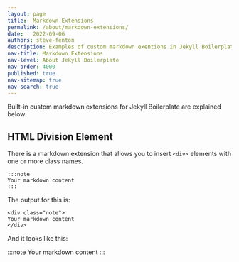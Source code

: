 ```yaml
---
layout: page
title:  Markdown Extensions
permalink: /about/markdown-extensions/
date:   2022-09-06
authors: steve-fenton
description: Examples of custom markdown exentions in Jekyll Boilerplate.
nav-title: Markdown Extensions
nav-level: About Jekyll Boilerplate
nav-order: 4000
published: true
nav-sitemap: true
nav-search: true
---
```


Built-in custom markdown extensions for Jekyll Boilerplate are explained below.

## HTML Division Element

There is a markdown extension that allows you to insert `<div>` elements with one or more class names.

    :::note
    Your markdown content
    :::

The output for this is:

    <div class="note">
    Your markdown content
    </div>

And it looks like this:

:::note
Your markdown content
:::

